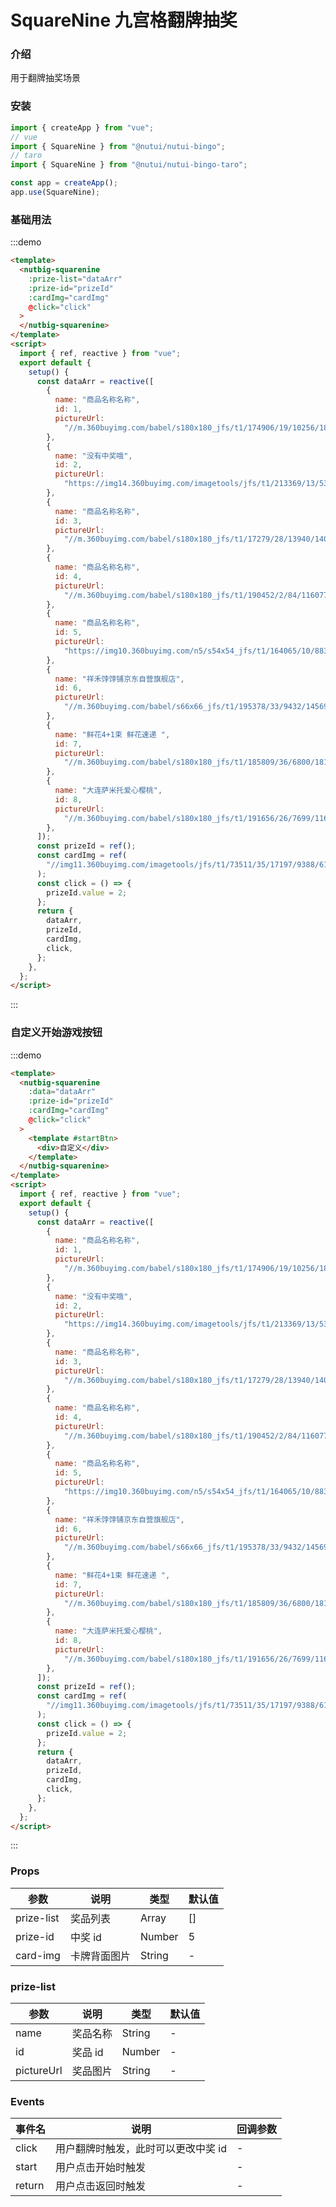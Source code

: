 # SquareNine 九宫格翻牌抽奖

### 介绍

用于翻牌抽奖场景

### 安装

```javascript
import { createApp } from "vue";
// vue
import { SquareNine } from "@nutui/nutui-bingo";
// taro
import { SquareNine } from "@nutui/nutui-bingo-taro";

const app = createApp();
app.use(SquareNine);
```

### 基础用法

:::demo

```html
<template>
  <nutbig-squarenine
    :prize-list="dataArr"
    :prize-id="prizeId"
    :cardImg="cardImg"
    @click="click"
  >
  </nutbig-squarenine>
</template>
<script>
  import { ref, reactive } from "vue";
  export default {
    setup() {
      const dataArr = reactive([
        {
          name: "商品名称名称",
          id: 1,
          pictureUrl:
            "//m.360buyimg.com/babel/s180x180_jfs/t1/174906/19/10256/188436/60a242afE89a800c9/801b64e5b80fde9a.jpg!q70.jpg",
        },
        {
          name: "没有中奖哦",
          id: 2,
          pictureUrl:
            "https://img14.360buyimg.com/imagetools/jfs/t1/213369/13/5346/13899/619b60e5E2761162e/dca9b64e09bb2fed.png",
        },
        {
          name: "商品名称名称",
          id: 3,
          pictureUrl:
            "//m.360buyimg.com/babel/s180x180_jfs/t1/17279/28/13940/140479/60b984f4E723b9981/d007711aa1cdc358.jpg!q70.jpg",
        },
        {
          name: "商品名称名称",
          id: 4,
          pictureUrl:
            "//m.360buyimg.com/babel/s180x180_jfs/t1/190452/2/84/116077/608627ecEef11d11e/e0a93f09eca31ddf.jpg!q70.jpg",
        },
        {
          name: "商品名称名称",
          id: 5,
          pictureUrl:
            "https://img10.360buyimg.com/n5/s54x54_jfs/t1/164065/10/8839/39628/603ee7edE9dee283f/e56acfa461919177.jpg",
        },
        {
          name: "祥禾饽饽铺京东自营旗舰店",
          id: 6,
          pictureUrl:
            "//m.360buyimg.com/babel/s66x66_jfs/t1/195378/33/9432/145698/60d0400eE0520ca9f/2283995f6c6176e7.jpg!q50.jpg",
        },
        {
          name: "鲜花4+1束 鲜花速递 ",
          id: 7,
          pictureUrl:
            "//m.360buyimg.com/babel/s180x180_jfs/t1/185809/36/6800/181830/60b4fdaaEa74ddfdf/7f3776e9a493ec20.jpg!q70.jpg",
        },
        {
          name: "大连萨米托爱心樱桃",
          id: 8,
          pictureUrl:
            "//m.360buyimg.com/babel/s180x180_jfs/t1/191656/26/7699/116921/60c1ed9eE933be59e/5c77c8eabda19d0d.jpg!q70.jpg",
        },
      ]);
      const prizeId = ref();
      const cardImg = ref(
        "//img11.360buyimg.com/imagetools/jfs/t1/73511/35/17197/9388/613852cdE75dc6822/ddb31e0f3cfdcb81.png"
      );
      const click = () => {
        prizeId.value = 2;
      };
      return {
        dataArr,
        prizeId,
        cardImg,
        click,
      };
    },
  };
</script>
```

:::

### 自定义开始游戏按钮

:::demo

```html
<template>
  <nutbig-squarenine
    :data="dataArr"
    :prize-id="prizeId"
    :cardImg="cardImg"
    @click="click"
  >
    <template #startBtn>
      <div>自定义</div>
    </template>
  </nutbig-squarenine>
</template>
<script>
  import { ref, reactive } from "vue";
  export default {
    setup() {
      const dataArr = reactive([
        {
          name: "商品名称名称",
          id: 1,
          pictureUrl:
            "//m.360buyimg.com/babel/s180x180_jfs/t1/174906/19/10256/188436/60a242afE89a800c9/801b64e5b80fde9a.jpg!q70.jpg",
        },
        {
          name: "没有中奖哦",
          id: 2,
          pictureUrl:
            "https://img14.360buyimg.com/imagetools/jfs/t1/213369/13/5346/13899/619b60e5E2761162e/dca9b64e09bb2fed.png",
        },
        {
          name: "商品名称名称",
          id: 3,
          pictureUrl:
            "//m.360buyimg.com/babel/s180x180_jfs/t1/17279/28/13940/140479/60b984f4E723b9981/d007711aa1cdc358.jpg!q70.jpg",
        },
        {
          name: "商品名称名称",
          id: 4,
          pictureUrl:
            "//m.360buyimg.com/babel/s180x180_jfs/t1/190452/2/84/116077/608627ecEef11d11e/e0a93f09eca31ddf.jpg!q70.jpg",
        },
        {
          name: "商品名称名称",
          id: 5,
          pictureUrl:
            "https://img10.360buyimg.com/n5/s54x54_jfs/t1/164065/10/8839/39628/603ee7edE9dee283f/e56acfa461919177.jpg",
        },
        {
          name: "祥禾饽饽铺京东自营旗舰店",
          id: 6,
          pictureUrl:
            "//m.360buyimg.com/babel/s66x66_jfs/t1/195378/33/9432/145698/60d0400eE0520ca9f/2283995f6c6176e7.jpg!q50.jpg",
        },
        {
          name: "鲜花4+1束 鲜花速递 ",
          id: 7,
          pictureUrl:
            "//m.360buyimg.com/babel/s180x180_jfs/t1/185809/36/6800/181830/60b4fdaaEa74ddfdf/7f3776e9a493ec20.jpg!q70.jpg",
        },
        {
          name: "大连萨米托爱心樱桃",
          id: 8,
          pictureUrl:
            "//m.360buyimg.com/babel/s180x180_jfs/t1/191656/26/7699/116921/60c1ed9eE933be59e/5c77c8eabda19d0d.jpg!q70.jpg",
        },
      ]);
      const prizeId = ref();
      const cardImg = ref(
        "//img11.360buyimg.com/imagetools/jfs/t1/73511/35/17197/9388/613852cdE75dc6822/ddb31e0f3cfdcb81.png"
      );
      const click = () => {
        prizeId.value = 2;
      };
      return {
        dataArr,
        prizeId,
        cardImg,
        click,
      };
    },
  };
</script>
```

:::

### Props

| 参数       | 说明         | 类型   | 默认值 |
| ---------- | ------------ | ------ | ------ |
| prize-list | 奖品列表     | Array  | []     |
| prize-id   | 中奖 id      | Number | 5      |
| card-img   | 卡牌背面图片 | String | -      |

### prize-list

| 参数       | 说明     | 类型   | 默认值 |
| ---------- | -------- | ------ | ------ |
| name       | 奖品名称 | String | -      |
| id         | 奖品 id  | Number | -      |
| pictureUrl | 奖品图片 | String | -      |

### Events

| 事件名 | 说明                                | 回调参数 |
| ------ | ----------------------------------- | -------- |
| click  | 用户翻牌时触发，此时可以更改中奖 id | -        |
| start  | 用户点击开始时触发                  | -        |
| return | 用户点击返回时触发                  | -        |
